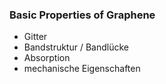 ### Basic Properties of Graphene

- Gitter
- Bandstruktur / Bandlücke
- Absorption
- mechanische Eigenschaften
